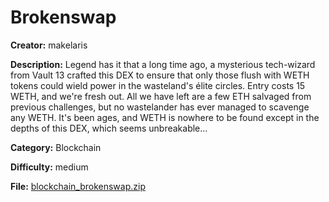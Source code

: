 # Brokenswap

**Creator:** makelaris

**Description:** Legend has it that a long time ago, a mysterious tech-wizard from Vault 13 crafted this DEX to ensure that only those flush with WETH tokens could wield power in the wasteland's élite circles. Entry costs 15 WETH, and we're fresh out. All we have left are a few ETH salvaged from previous challenges, but no wastelander has ever managed to scavenge any WETH. It's been ages, and WETH is nowhere to be found except in the depths of this DEX, which seems unbreakable...

**Category:** Blockchain

**Difficulty:** medium

**File:** [blockchain_brokenswap.zip](blockchain_brokenswap.zip)

